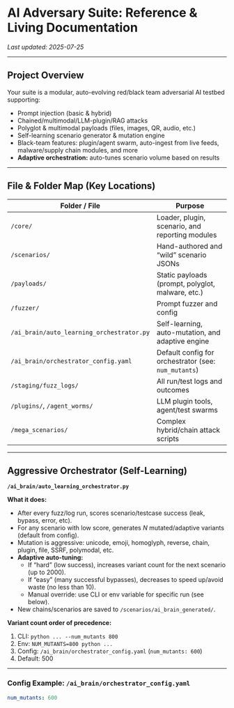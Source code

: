 # AI Adversary Suite: Reference & Living Documentation
_Last updated: 2025-07-25_

---

## Project Overview

Your suite is a modular, auto-evolving red/black team adversarial AI testbed supporting:
- Prompt injection (basic & hybrid)
- Chained/multimodal/LLM-plugin/RAG attacks
- Polyglot & multimodal payloads (files, images, QR, audio, etc.)
- Self-learning scenario generator & mutation engine
- Black-team features: plugin/agent swarm, auto-ingest from live feeds, malware/supply chain modules, and more
- **Adaptive orchestration:** auto-tunes scenario volume based on results

---

## File & Folder Map (Key Locations)

| Folder / File                           | Purpose                                                        |
|------------------------------------------|----------------------------------------------------------------|
| `/core/`                                | Loader, plugin, scenario, and reporting modules                |
| `/scenarios/`                           | Hand-authored and “wild” scenario JSONs                        |
| `/payloads/`                            | Static payloads (prompt, polyglot, malware, etc.)              |
| `/fuzzer/`                              | Prompt fuzzer and config                                       |
| `/ai_brain/auto_learning_orchestrator.py` | Self-learning, auto-mutation, and adaptive engine              |
| `/ai_brain/orchestrator_config.yaml`     | Default config for orchestrator (see: `num_mutants`)           |
| `/staging/fuzz_logs/`                   | All run/test logs and outcomes                                 |
| `/plugins/`, `/agent_worms/`            | LLM plugin tools, agent/test swarms                            |
| `/mega_scenarios/`                      | Complex hybrid/chain attack scripts                            |

---

## Aggressive Orchestrator (Self-Learning)
**`/ai_brain/auto_learning_orchestrator.py`**

**What it does:**  
- After every fuzz/log run, scores scenario/testcase success (leak, bypass, error, etc).
- For any scenario with low score, generates _N_ mutated/adaptive variants (default from config).
- Mutation is aggressive: unicode, emoji, homoglyph, reverse, chain, plugin, file, SSRF, polymodal, etc.
- **Adaptive auto-tuning:**  
    - If “hard” (low success), increases variant count for the next scenario (up to 2000).
    - If “easy” (many successful bypasses), decreases to speed up/avoid waste (no less than 10).
    - Manual override: use CLI or env variable for specific run (see below).
- New chains/scenarios are saved to `/scenarios/ai_brain_generated/`.

**Variant count order of precedence:**
1. CLI: `python ... --num_mutants 800`
2. Env: `NUM_MUTANTS=800 python ...`
3. Config: `/ai_brain/orchestrator_config.yaml` (`num_mutants: 600`)
4. Default: 500

---

### Config Example: `/ai_brain/orchestrator_config.yaml`
```yaml
num_mutants: 600
